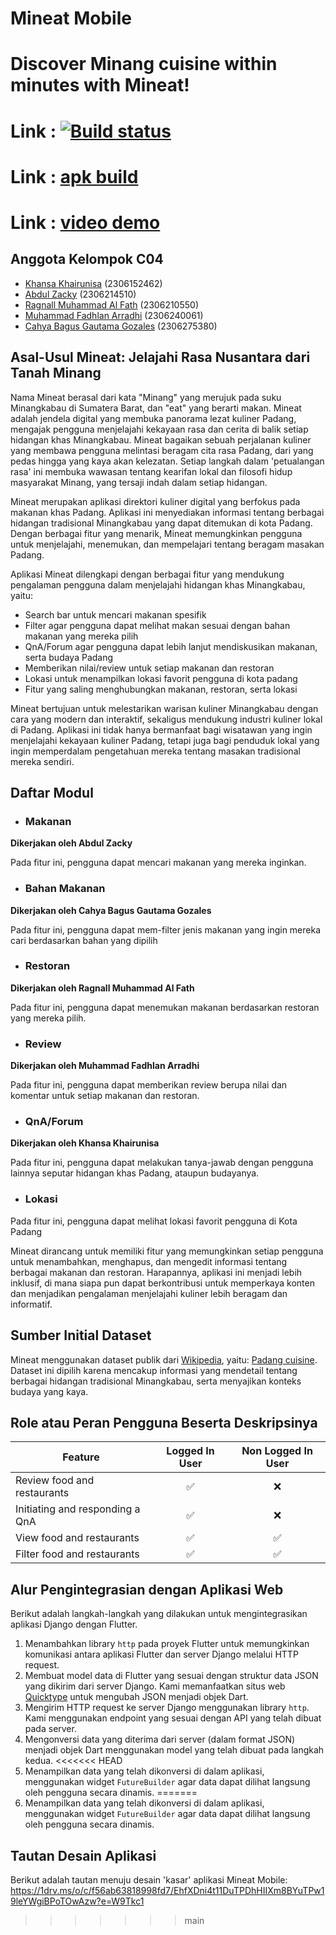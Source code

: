 # Mineat Mobile

# Discover Minang cuisine within minutes with Mineat!

# Link : [![Build status](https://build.appcenter.ms/v0.1/apps/80dbdebe-88bb-4c86-b391-c4bda9f01a92/branches/main/badge)](https://appcenter.ms)
# Link : [apk build](https://install.appcenter.ms/orgs/c05-pbp/apps/mineat/distribution_groups/public)
# Link : [video demo](https://youtu.be/NyOGVJnc_Dw)

## Anggota Kelompok C04
- [Khansa Khairunisa](https://github.com/khansakhai) (2306152462)
- [Abdul Zacky](https://github.com/abdul-zacky) (2306214510)
- [Ragnall Muhammad Al Fath](https://github.com/Ragnall16) (2306210550)
- [Muhammad Fadhlan Arradhi](https://github.com/Arradhi) (2306240061)
- [Cahya Bagus Gautama Gozales](https://github.com/cahyabgg) (2306275380)

## Asal-Usul Mineat: Jelajahi Rasa Nusantara dari Tanah Minang
Nama Mineat berasal dari kata "Minang" yang merujuk pada suku Minangkabau di Sumatera Barat, dan "eat" yang berarti makan. Mineat adalah jendela digital yang membuka panorama lezat kuliner Padang, mengajak pengguna menjelajahi kekayaan rasa dan cerita di balik setiap hidangan khas Minangkabau. Mineat bagaikan sebuah perjalanan kuliner yang membawa pengguna melintasi beragam cita rasa Padang, dari yang pedas hingga yang kaya akan kelezatan. Setiap langkah dalam 'petualangan rasa' ini membuka wawasan tentang kearifan lokal dan filosofi hidup masyarakat Minang, yang tersaji indah dalam setiap hidangan.

Mineat merupakan aplikasi direktori kuliner digital yang berfokus pada makanan khas Padang. Aplikasi ini menyediakan informasi tentang berbagai hidangan tradisional Minangkabau yang dapat ditemukan di kota Padang. Dengan berbagai fitur yang menarik, Mineat memungkinkan pengguna untuk menjelajahi, menemukan, dan mempelajari tentang beragam masakan Padang.

Aplikasi Mineat dilengkapi dengan berbagai fitur yang mendukung pengalaman pengguna dalam menjelajahi hidangan khas Minangkabau, yaitu:

- Search bar untuk mencari makanan spesifik
- Filter agar pengguna dapat melihat makan sesuai dengan bahan makanan yang mereka pilih
- QnA/Forum agar pengguna dapat lebih lanjut mendiskusikan makanan, serta budaya Padang
- Memberikan nilai/review untuk setiap makanan dan restoran
- Lokasi untuk menampilkan lokasi favorit pengguna di kota padang
- Fitur yang saling menghubungkan makanan, restoran, serta lokasi

Mineat bertujuan untuk melestarikan warisan kuliner Minangkabau dengan cara yang modern dan interaktif, sekaligus mendukung industri kuliner lokal di Padang. Aplikasi ini tidak hanya bermanfaat bagi wisatawan yang ingin menjelajahi kekayaan kuliner Padang, tetapi juga bagi penduduk lokal yang ingin memperdalam pengetahuan mereka tentang masakan tradisional mereka sendiri. 

## Daftar Modul

- ### Makanan

**Dikerjakan oleh Abdul Zacky**

Pada fitur ini, pengguna dapat mencari makanan yang mereka inginkan.

- ### Bahan Makanan

**Dikerjakan oleh Cahya Bagus Gautama Gozales**

Pada fitur ini, pengguna dapat mem-filter jenis makanan yang ingin mereka cari berdasarkan bahan yang dipilih

- ### Restoran

**Dikerjakan oleh Ragnall Muhammad Al Fath**

Pada fitur ini, pengguna dapat menemukan makanan berdasarkan restoran yang mereka pilih.

- ### Review

**Dikerjakan oleh Muhammad Fadhlan Arradhi**

Pada fitur ini, pengguna dapat memberikan review berupa nilai dan komentar untuk setiap makanan dan restoran.

- ### QnA/Forum

**Dikerjakan oleh Khansa Khairunisa**

Pada fitur ini, pengguna dapat melakukan tanya-jawab dengan pengguna lainnya seputar hidangan khas Padang, ataupun budayanya. 

- ### Lokasi

Pada fitur ini, pengguna dapat melihat lokasi favorit pengguna di Kota Padang

Mineat dirancang untuk memiliki fitur yang memungkinkan setiap pengguna untuk menambahkan, menghapus, dan mengedit informasi tentang berbagai makanan dan restoran. Harapannya, aplikasi ini menjadi lebih inklusif, di mana siapa pun dapat berkontribusi untuk memperkaya konten dan menjadikan pengalaman menjelajahi kuliner lebih beragam dan informatif.
## Sumber Initial Dataset

Mineat menggunakan dataset publik dari [Wikipedia](https://en.wikipedia.org/), yaitu: [Padang cuisine](https://en.wikipedia.org/wiki/Padang_cuisine). Dataset ini dipilih karena mencakup informasi yang mendetail tentang berbagai hidangan tradisional Minangkabau, serta menyajikan konteks budaya yang kaya. 
  
## Role atau Peran Pengguna Beserta Deskripsinya

| Feature                         | Logged In User  | Non Logged In User |
|----------------------------------|:-----------------:|:--------------------:|
| Review food and restaurants      | ✅               | ❌                 |
| Initiating and responding a QnA  | ✅               | ❌                 |
| View food and restaurants        | ✅               | ✅                 |
| Filter food and restaurants      | ✅               | ✅                 |

## Alur Pengintegrasian dengan Aplikasi Web
Berikut adalah langkah-langkah yang dilakukan untuk mengintegrasikan aplikasi Django dengan Flutter. 
1. Menambahkan library `http` pada proyek Flutter untuk memungkinkan komunikasi antara aplikasi Flutter dan server Django melalui HTTP request.
2. Membuat model data di Flutter yang sesuai dengan struktur data JSON yang dikirim dari server Django. Kami memanfaatkan situs web [Quicktype](http://app.quicktype.io/) untuk mengubah JSON menjadi objek Dart. 
3. Mengirim HTTP request ke server Django menggunakan library `http`. Kami menggunakan endpoint yang sesuai dengan API yang telah dibuat pada server. 
4. Mengonversi data yang diterima dari server (dalam format JSON) menjadi objek Dart menggunakan model yang telah dibuat pada langkah kedua. 
<<<<<<< HEAD
5. Menampilkan data yang telah dikonversi di dalam aplikasi, menggunakan widget `FutureBuilder` agar data dapat dilihat langsung oleh pengguna secara dinamis. 
=======
5. Menampilkan data yang telah dikonversi di dalam aplikasi, menggunakan widget `FutureBuilder` agar data dapat dilihat langsung oleh pengguna secara dinamis. 

## Tautan Desain Aplikasi
Berikut adalah tautan menuju desain 'kasar' aplikasi Mineat Mobile: https://1drv.ms/o/c/f56ab63818998fd7/EhfXDni4t11DuTPDhHIIXm8BYuTPw19leYWgiBPoTOwAzw?e=W9Tkc1
>>>>>>> main
